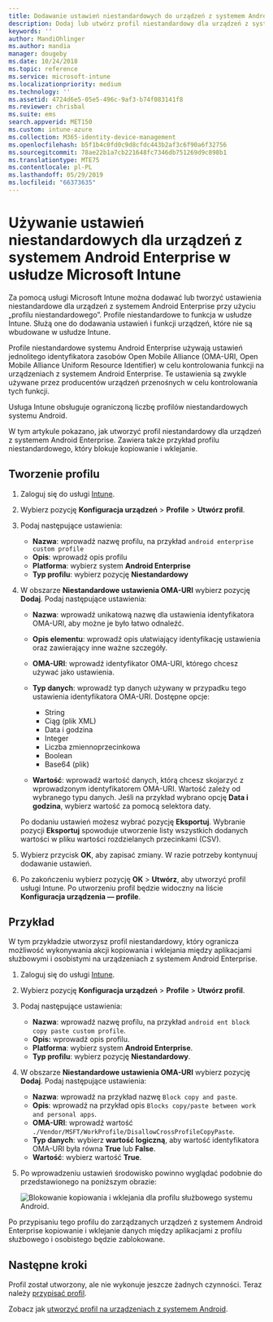 ```yaml
---
title: Dodawanie ustawień niestandardowych do urządzeń z systemem Android Enterprise w usłudze Microsoft Intune — Azure | Microsoft Docs
description: Dodaj lub utwórz profil niestandardowy dla urządzeń z system Android Enterprise do tworzenia w usłudze Microsoft Intune
keywords: ''
author: MandiOhlinger
ms.author: mandia
manager: dougeby
ms.date: 10/24/2018
ms.topic: reference
ms.service: microsoft-intune
ms.localizationpriority: medium
ms.technology: ''
ms.assetid: 4724d6e5-05e5-496c-9af3-b74f083141f8
ms.reviewer: chrisbal
ms.suite: ems
search.appverid: MET150
ms.custom: intune-azure
ms.collection: M365-identity-device-management
ms.openlocfilehash: b5f1b4c0fd0c9d8cfdc443b2af3c6f90a6f32756
ms.sourcegitcommit: 78ae22b1a7cb221648fc7346db751269d9c898b1
ms.translationtype: MTE75
ms.contentlocale: pl-PL
ms.lasthandoff: 05/29/2019
ms.locfileid: "66373635"
---
```

# <a name="use-custom-settings-for-android-enterprise-devices-in-microsoft-intune"></a>Używanie ustawień niestandardowych dla urządzeń z systemem Android Enterprise w usłudze Microsoft Intune

Za pomocą usługi Microsoft Intune można dodawać lub tworzyć ustawienia niestandardowe dla urządzeń z systemem Android Enterprise przy użyciu „profilu niestandardowego”. Profile niestandardowe to funkcja w usłudze Intune. Służą one do dodawania ustawień i funkcji urządzeń, które nie są wbudowane w usłudze Intune.

Profile niestandardowe systemu Android Enterprise używają ustawień jednolitego identyfikatora zasobów Open Mobile Alliance (OMA-URI, Open Mobile Alliance Uniform Resource Identifier) w celu kontrolowania funkcji na urządzeniach z systemem Android Enterprise. Te ustawienia są zwykle używane przez producentów urządzeń przenośnych w celu kontrolowania tych funkcji.

Usługa Intune obsługuje ograniczoną liczbę profilów niestandardowych systemu Android.

W tym artykule pokazano, jak utworzyć profil niestandardowy dla urządzeń z systemem Android Enterprise. Zawiera także przykład profilu niestandardowego, który blokuje kopiowanie i wklejanie.

## <a name="create-the-profile"></a>Tworzenie profilu

1. Zaloguj się do usługi [Intune](https://go.microsoft.com/fwlink/?linkid=2090973).
2. Wybierz pozycję **Konfiguracja urządzeń** > **Profile** > **Utwórz profil**.
3. Podaj następujące ustawienia:

    - **Nazwa**: wprowadź nazwę profilu, na przykład `android enterprise custom profile`
    - **Opis**: wprowadź opis profilu
    - **Platforma**: wybierz system **Android Enterprise**
    - **Typ profilu**: wybierz pozycję **Niestandardowy**

4. W obszarze **Niestandardowe ustawienia OMA-URI** wybierz pozycję **Dodaj**. Podaj następujące ustawienia:

    - **Nazwa**: wprowadź unikatową nazwę dla ustawienia identyfikatora OMA-URI, aby możne je było łatwo odnaleźć.
    - **Opis elementu**: wprowadź opis ułatwiający identyfikację ustawienia oraz zawierający inne ważne szczegóły.
    - **OMA-URI**: wprowadź identyfikator OMA-URI, którego chcesz używać jako ustawienia.
    - **Typ danych**: wprowadź typ danych używany w przypadku tego ustawienia identyfikatora OMA-URI. Dostępne opcje:

      - String
      - Ciąg (plik XML)
      - Data i godzina
      - Integer
      - Liczba zmiennoprzecinkowa
      - Boolean
      - Base64 (plik)

    - **Wartość**: wprowadź wartość danych, którą chcesz skojarzyć z wprowadzonym identyfikatorem OMA-URI. Wartość zależy od wybranego typu danych. Jeśli na przykład wybrano opcję **Data i godzina**, wybierz wartość za pomocą selektora daty.

    Po dodaniu ustawień możesz wybrać pozycję **Eksportuj**. Wybranie pozycji **Eksportuj** spowoduje utworzenie listy wszystkich dodanych wartości w pliku wartości rozdzielanych przecinkami (CSV).

5. Wybierz przycisk **OK**, aby zapisać zmiany. W razie potrzeby kontynuuj dodawanie ustawień.
6. Po zakończeniu wybierz pozycję **OK** > **Utwórz**, aby utworzyć profil usługi Intune. Po utworzeniu profil będzie widoczny na liście **Konfiguracja urządzenia — profile**.

## <a name="example"></a>Przykład

W tym przykładzie utworzysz profil niestandardowy, który ogranicza możliwość wykonywania akcji kopiowania i wklejania między aplikacjami służbowymi i osobistymi na urządzeniach z systemem Android Enterprise.

1. Zaloguj się do usługi [Intune](https://go.microsoft.com/fwlink/?linkid=2090973).
2. Wybierz pozycję **Konfiguracja urządzeń** > **Profile** > **Utwórz profil**.
3. Podaj następujące ustawienia:

    - **Nazwa**: wprowadź nazwę profilu, na przykład `android ent block copy paste custom profile`.
    - **Opis:** wprowadź opis profilu.
    - **Platforma**: wybierz system **Android Enterprise**.
    - **Typ profilu**: wybierz pozycję **Niestandardowy**.

4. W obszarze **Niestandardowe ustawienia OMA-URI** wybierz pozycję **Dodaj**. Podaj następujące ustawienia:

    - **Nazwa**: wprowadź na przykład nazwę `Block copy and paste`.
    - **Opis**: wprowadź na przykład opis `Blocks copy/paste between work and personal apps`.
    - **OMA-URI**: wprowadź wartość `./Vendor/MSFT/WorkProfile/DisallowCrossProfileCopyPaste`.
    - **Typ danych**: wybierz **wartość logiczną**, aby wartość identyfikatora OMA-URI była równa **True** lub **False**.
    - **Wartość**: wybierz wartość **True**.

5. Po wprowadzeniu ustawień środowisko powinno wyglądać podobnie do przedstawionego na poniższym obrazie:

    ![Blokowanie kopiowania i wklejania dla profilu służbowego systemu Android.](./media/custom-policy-afw-copy-paste.png)

Po przypisaniu tego profilu do zarządzanych urządzeń z systemem Android Enterprise kopiowanie i wklejanie danych między aplikacjami z profilu służbowego i osobistego będzie zablokowane.

## <a name="next-steps"></a>Następne kroki

Profil został utworzony, ale nie wykonuje jeszcze żadnych czynności. Teraz należy [przypisać profil](device-profile-assign.md).

Zobacz jak [utworzyć profil na urządzeniach z systemem Android](custom-settings-android.md).
